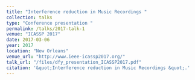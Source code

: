 ```yaml
---
title: "Interference reduction in Music Recordings "
collection: talks
type: "Conference presentation "
permalink: /talks/2017-talk-1
venue: "ICASSP 2017"
date: 2017-03-06
year: 2017
location: "New Orleans"
venue_url: "http://www.ieee-icassp2017.org/"
talk_url: "/files/dfy_presentation_ICASSP2017.pdf"
citation: '&quot;Interference reduction in Music Recordings &quot;.'
---
```

